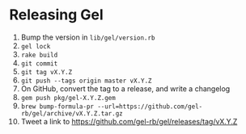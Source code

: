 # Releasing Gel

1. Bump the version in `lib/gel/version.rb`
1. `gel lock`
1. `rake build`
1. `git commit`
1. `git tag vX.Y.Z`
1. `git push --tags origin master vX.Y.Z`
1. On GitHub, convert the tag to a release, and write a changelog
1. `gem push pkg/gel-X.Y.Z.gem`
1. `brew bump-formula-pr --url=https://github.com/gel-rb/gel/archive/vX.Y.Z.tar.gz`
1. Tweet a link to https://github.com/gel-rb/gel/releases/tag/vX.Y.Z
